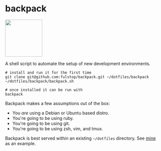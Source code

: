# backpack
<img src="https://static.thenounproject.com/png/47008-200.png" width="120" />

A shell script to automate the setup of new development environments.

``` shell
# install and run it for the first time
git clone git@github.com:fulstop/backpack.git ~/dotfiles/backpack
~/dotfiles/backpack/backpack.sh

# once installed it can be run with
backpack
```

Backpack makes a few assumptions out of the box:
- You _are_ using a Debian or Ubuntu based distro.
- You're going to be using ruby.
- You're going to be using git.
- You're going to be using zsh, vim, and tmux.

Backpack is best served within an existing `~/dotfiles` directory. See [mine](https://github.com/fulstop/dotfiles) as an example.
